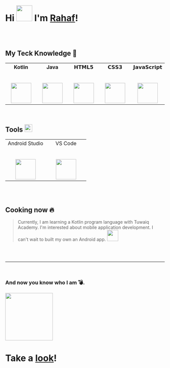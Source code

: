 # Hi <img src="https://c.tenor.com/yYDKkCmqyYEAAAAi/hi-piu-piu.gif" width="50px"> I'm [Rahaf](https://github.com/RahafNasser-cs)!

<br/>

<!-- ## About me :herb:
> My name is Rahaf Nasser, I graduated from Imam Mohammad Ibn Saud Islamic University. I have Bachelor's degree in Computer Science. 
Looking forward to learn new technical skills and develop my practical experince. -->
 

<br/>

## My Teck Knowledge :blue_book:

<table>
  <tbody>
    <tr valign="top">
     <td width="20%" align="center">
        <span><strong>Kotlin</strong></span><br><br><br>
        <img height="64px" src="https://user-images.githubusercontent.com/92260346/152690292-718a3889-6cf3-404b-a82c-8a2e57ed699d.jpg">
      </td>
     <td width="20%" align="center">
        <span><strong>Java</strong></span><br><br><br>
        <img height="64px" src="https://www.vectorlogo.zone/logos/java/java-ar21.svg">
      </td>
      <td width="20%" align="center">
        <span>𝗛𝗧𝗠𝗟𝟱</span><br><br><br>
        <img height="64px" src="https://cdn.svgporn.com/logos/html-5.svg">
      </td>
      <td width="20%" align="center">
        <span>𝗖𝗦𝗦𝟯</span><br><br><br>
        <img height="64px" src="https://cdn.svgporn.com/logos/css-3.svg">
      </td>
      <td width="20%" align="center">
        <span>𝗝𝗮𝘃𝗮𝗦𝗰𝗿𝗶𝗽𝘁</span><br><br><br>
        <img height="64px" src="https://cdn.svgporn.com/logos/javascript.svg">
      </td>
    </tr>
  </tbody>
</table>

<br/> 

## Tools <img src="https://c.tenor.com/Ay5KbGo9bLAAAAAi/hammer-and-wrench-objects.gif" width="24px">

<table>
  <tbody>
    <tr valign="top">
      <td width="50%" align="center">
        <span>Android Studio</span><br><br><br>
        <img height="64px" src="https://c.tenor.com/zkOCnyTALqYAAAAi/robot-android.gif">
      </td>
      <td width="50%" align="center">
        <span>VS Code</span><br><br><br>
        <img height="64px" src="https://cdn.svgporn.com/logos/visual-studio-code.svg">
      </td>
    </tr>
  </tbody>
</table>

<br/><br/>

## Cooking now :fire:
> Currently, I am learning a Kotlin program language with Tuwaiq Academy. I'm interested about mobile application development. I can't wait to built my own an Android app. <img src="https://c.tenor.com/oFeQLr4R2zQAAAAi/peach-cat-cute.gif" width="35px"> 
 

<br/><br/>
<hr/>
<br/>

### And now you know who I am :bomb:.

<img src="https://media0.giphy.com/media/KcmomUqNrkIJ2Vn4pO/giphy.gif" width="150px">

# Take a [look](https://github.com/RahafNasser-cs?tab=repositories)!


